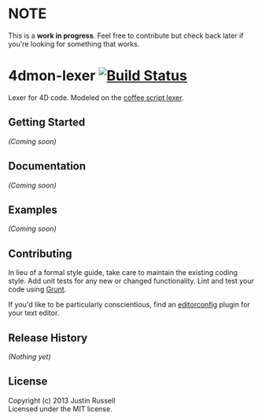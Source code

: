 # NOTE

This is a **work in progress**. Feel free to contribute but check back later if
you're looking for something that works.

# 4dmon-lexer [![Build Status](https://secure.travis-ci.org/jrussell-ivantage/4dmon-lexer.png?branch=master)](http://travis-ci.org/jrussell-ivantage/4dmon-lexer)

Lexer for 4D code. Modeled on the [coffee script lexer](http://jashkenas.github.io/coffee-script/documentation/docs/lexer.html).

## Getting Started
_(Coming soon)_

## Documentation
_(Coming soon)_

## Examples
_(Coming soon)_

## Contributing
In lieu of a formal style guide, take care to maintain the existing coding
style.  Add unit tests for any new or changed functionality. Lint and test your
code using [Grunt](http://gruntjs.com/).

If you'd like to be particularly conscientious, find an
[editorconfig](http://editorconfig.org/) plugin for your text editor.

## Release History
_(Nothing yet)_

## License
Copyright (c) 2013 Justin Russell  
Licensed under the MIT license.
